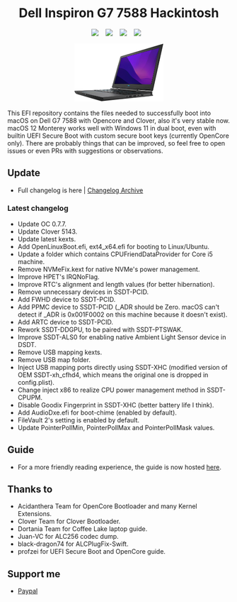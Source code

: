 <h1 align="center"> Dell Inspiron G7 7588 Hackintosh </h1>

<p align="center">
  <a href="https://www.apple.com/macos/monterey/">
    <img src="https://img.shields.io/badge/macOS-12.1-red"></a> &nbsp;&nbsp;
  <a href="https://www.dell.com/support/home/en-vn/drivers/driversdetails?driverid=g8n87&oscode=wt64a&productcode=g-series-15-7588-laptop">
    <img src="https://img.shields.io/badge/BIOS-1.18-blue"></a> &nbsp;&nbsp;
  <a href="https://github.com/acidanthera/OpenCorePkg">
    <img src="https://img.shields.io/badge/OpenCore-0.7.7-12AED6"></a> &nbsp;&nbsp;
  <a href="https://github.com/CloverHackyColor/CloverBootloader">
    <img src="https://img.shields.io/badge/Clover-5143-00FF00"></a> &nbsp;&nbsp;
</p>

<p align="center">
  <img src="./asset/g7.png" alt="Dell G7 7588" width="40%">
</p>

This EFI repository contains the files needed to successfully boot into macOS on Dell G7 7588 with Opencore and Clover, also it's very stable now. macOS 12 Monterey works well with Windows 11 in dual boot, even with builtin UEFI Secure Boot with custom secure boot keys (currently OpenCore only). There are probably things that can be improved, so feel free to open issues or even PRs with suggestions or observations.

## Update

* Full changelog is here | [Changelog Archive](https://github.com/aksm-unmei/Dell-Inspiron-G7-7588-Hackintosh/blob/main/Changelog.md)

### Latest changelog

- Update OC 0.7.7.
- Update Clover 5143.
- Update latest kexts.
- Add OpenLinuxBoot.efi, ext4_x64.efi for booting to Linux/Ubuntu.
- Update a folder which contains CPUFriendDataProvider for Core i5 machine.
- Remove NVMeFix.kext for native NVMe's power management.
- Improve HPET's IRQNoFlag.
- Improve RTC's alignment and length values (for better hibernation).
- Remove unnecessary devices in SSDT-PCID.
- Add FWHD device to SSDT-PCID.
- Add PPMC device to SSDT-PCID (_ADR should be Zero. macOS can't detect if _ADR is 0x001F0002 on this machine because it doesn't exist).
- Add ARTC device to SSDT-PCID.
- Rework SSDT-DDGPU, to be paired with SSDT-PTSWAK.
- Improve SSDT-ALS0 for enabling native Ambient Light Sensor device in DSDT.
- Remove USB mapping kexts.
- Remove USB map folder.
- Inject USB mapping ports directly using SSDT-XHC (modified version of OEM SSDT-xh_cfhd4, which means the original one is dropped in config.plist).
- Change inject x86 to realize CPU power management method in SSDT-CPUPM.
- Disable Goodix Fingerprint in SSDT-XHC (better battery life I think).
- Add AudioDxe.efi for boot-chime (enabled by default).
- FileVault 2's setting is enabled by default.
- Update PointerPollMin, PointerPollMax and PointerPollMask values.

## Guide

* For a more friendly reading experience, the guide is now hosted [here](https://aksm-unmei.github.io/hackintosh-guide/dell-g7/).

<h2>Thanks to</h2>

* Acidanthera Team for OpenCore Bootloader and many Kernel Extensions.
* Clover Team for Clover Bootloader.
* Dortania Team for Coffee Lake laptop guide.
* Juan-VC for ALC256 codec dump.
* black-dragon74 for ALCPlugFix-Swift.
* profzei for UEFI Secure Boot and OpenCore guide.

<h2>Support me</h2>

* [Paypal](https://www.paypal.me/tekun0lxrd)
